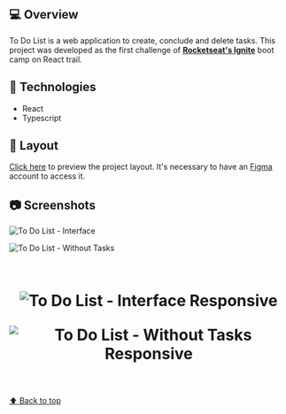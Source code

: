 ## 💻 Overview

To Do List is a web application to create, conclude and delete tasks. This project was developed as the first challenge of **[Rocketseat's Ignite](https://github.com/Rocketseat)** boot camp on React trail.

## 🚀 Technologies

- React
- Typescript

## 🔖 Layout

[Click here](<https://www.figma.com/file/3oUaW4hPLT46UWbhXtDa7M/ToDo-List-(Copy)?node-id=0%3A1>) to preview the project layout. It's necessary to have an [Figma](https://figma.com) account to access it.

## :camera: Screenshots

![To Do List - Interface](https://imgur.com/dpgI607.png)

![To Do List - Without Tasks](https://imgur.com/FZRNU4Z.png)

<br />

<h1 align="center">

![To Do List - Interface Responsive](https://imgur.com/wd22XTy.png)

![To Do List - Without Tasks Responsive](https://imgur.com/tp9rdrR.png)

</h1>

<br />

<a href='#top'>

:arrow_up: Back to top

</a>
